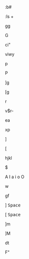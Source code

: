 
:b#

:ls +

gg

G

ci"

viwy

p

P

]g

[g

r

v$r-

ea

xp

]

[

hjkl

$

A I a i o O

w

gf

] <kbd>Space</kbd>

[ <kbd>Space</kbd>

]m

]M

dt

F"

